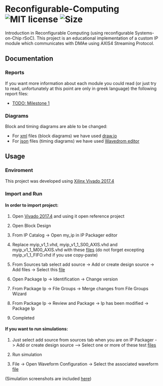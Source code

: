 # Reconfigurable-Computing ![MIT license](https://img.shields.io/github/license/CSpyridakis/Reconfigurable-Computing.svg?style=plastic) ![Size](https://img.shields.io/github/repo-size/CSpyridakis/Reconfigurable-Computing.svg?style=plastic)

Introduction in Reconfigurable Computing (using reconfigurable Systems-on-Chip rSoC). This project is an educational implementation of a custom IP module which communicates with DMAe using AXIS4 Streaming Protocol.


## Documentation
### Reports
If you want more information about each module you could read (or just try to read, unfortunately at this point are only in greek language) the following report files:
* [TODO: Milestone 1](./doc/Milestone-1.pdf)

### Diagrams

Block and timing diagrams are able to be changed:
* For [xml](./doc/schematics/) files (block diagrams) we have used [draw.io](https://www.draw.io/)
* For [json](./doc/timing-diagrams/) files (timing diagrams) we have used [Wavedrom editor](https://wavedrom.com)
 

## Usage 

### Enviroment
This project was developed using [Xilinx Vivado 2017.4](https://www.xilinx.com/support/download/index.html/content/xilinx/en/downloadNav/vivado-design-tools/2017-4.html)

### Import and Run

#### In order to import project:

1. Open [Vivado 2017.4](https://www.xilinx.com/support/download/index.html/content/xilinx/en/downloadNav/vivado-design-tools/2017-4.html) and using it open reference project

2. Open Block Design

4. From IP Catalog -> Open my_ip in IP Packager editor 

5. Replace myip_v1_1.vhd, myip_v1_1_S00_AXIS.vhd and myip_v1_1_M00_AXIS.vhd with these [files](./src/) (do not forget excepting myip_v1_1_FIFO.vhd if you use copy-paste)

6. From Sources tab select add source -> Add or create design source -> Add files -> Select this [file](./src/myip_v1_1_FIFO.vhd)

7. Open Package Ip -> Identification -> Change version

8. From Package Ip -> File Groups -> Merge changes from File Groups Wizard

9. From Package Ip -> Review and Package -> Ip has been modified -> Package Ip

10. Completed

#### If you want to run simulations:

1. Just select add source from sources tab when you are on IP Packager -> Add or create design source --> Select one or more of these test [files](./test/)

2. Run simulation

3. File -> Open Waveform Configuration -> Select the associated waveform [file](./sim) 

(Simulation screenshots are included [here](./doc/sim))
